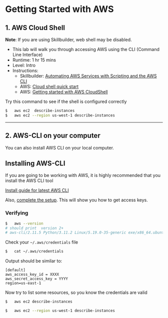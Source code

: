 # Getting Started with AWS

## 1. AWS Cloud Shell

**Note**: If you are using Skillbuilder, web shell may be disabled.

* This lab will walk you through accessing AWS using the CLI (Command Line Interface)
* Runtime: 1 hr 15 mins
* Level: Intro
* Instructions:
    - Skillbuilder: [Automating AWS Services with Scripting and the AWS CLI](https://explore.skillbuilder.aws/learn/course/internal/view/elearning/496/automating-aws-services-with-scripting-and-the-aws-cli)
    - AWS: [Cloud shell quick start](https://docs.aws.amazon.com/cloudshell/latest/userguide/welcome.html)
    - AWS:  [Getting started with AWS CloudShell](https://docs.aws.amazon.com/cloudshell/latest/userguide/getting-started.html)

Try this command to see if the shell is configured correctly

```bash
$   aws ec2  describe-instances
$   aws ec2 --region us-west-1 describe-instances
```

---

## 2. AWS-CLI on your computer

You can also install AWS CLI on your local computer.

## Installing AWS-CLI

If you are going to be working with AWS, it is highly recommended that you install the AWS CLI tool

[Install guide for latest AWS CLI](https://docs.aws.amazon.com/cli/latest/userguide/getting-started-install.html)

Also, [complete the setup](https://docs.aws.amazon.com/cli/latest/userguide/getting-started-prereqs.html).  This will show you how to get access keys.

### Verifying

```bash
$   aws --version
# should print  version 2+
# aws-cli/2.11.5 Python/3.11.2 Linux/5.19.0-35-generic exe/x86_64.ubuntu.22 prompt/off
```

Check your `~/.aws/credentials` file

```bash
$   cat ~/.aws/credentials 
```

Output should be similar to:

```text
[default]
aws_access_key_id = XXXX
aws_secret_access_key = YYYY
region=us-east-1
```

Now try to list some resources, so you know the credentials are valid

```bash
$   aws ec2 describe-instances

$   aws ec2 --region us-west-1 describe-instances
```